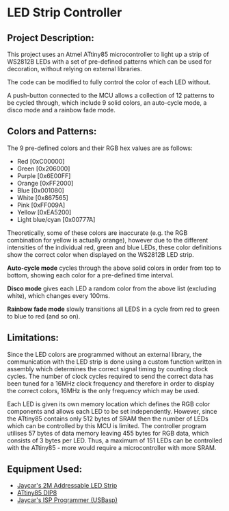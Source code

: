 LED Strip Controller
==========================

Project Description:
---------------------
This project uses an Atmel ATtiny85 microcontroller to light up a strip of WS2812B LEDs with a set of pre-defined patterns which can be used for decoration, without relying on external libraries.

The code can be modified to fully control the color of each LED without.

A push-button connected to the MCU allows a collection of 12 patterns to be cycled through, which include 9 solid colors, an auto-cycle mode, a disco mode and a rainbow fade mode.

Colors and Patterns:
---------------------

The 9 pre-defined colors and their RGB hex values are as follows:

* Red               [0xC00000]
* Green             [0x206000]
* Purple            [0x6E00FF]
* Orange            [0xFF2000]
* Blue              [0x001080]
* White             [0x867565]
* Pink              [0xFF009A]
* Yellow            [0xEA5200]
* Light blue/cyan   [0x00777A]

Theoretically, some of these colors are inaccurate (e.g. the RGB combination for yellow is actually orange), however due to the different intensities of the individual red, green and blue LEDs, these color definitions show the correct color when displayed on the WS2812B LED strip.

**Auto-cycle mode** cycles through the above solid colors in order from top to bottom, showing each color for a pre-defined time interval.

**Disco mode** gives each LED a random color from the above list (excluding white), which changes every 100ms.

**Rainbow fade mode** slowly transitions all LEDS in a cycle from red to green to blue to red (and so on).

Limitations:
-------------
Since the LED colors are programmed without an external library, the communication with the LED strip is done using a custom function written in assembly which determines the correct signal timing by counting clock cycles. The number of clock cycles required to send the correct data has been tuned for a 16MHz clock frequency and therefore in order to display the correct colors, 16MHz is the only frequency which may be used.

Each LED is given its own memory location which defines the RGB color components and allows each LED to be set independently. However, since the ATtiny85 contains only 512 bytes of SRAM then the number of LEDs which can be controlled by this MCU is limited. The controller program utilises 57 bytes of data memory leaving 455 bytes for RGB data, which consists of 3 bytes per LED. Thus, a maximum of 151 LEDs can be controlled with the ATtiny85 - more would require a microcontroller with more SRAM.

Equipment Used:
----------------
* [Jaycar's 2M Addressable LED Strip](https://www.jaycar.com.au/2m-rgb-led-strip-with-120-x-addressable-w2812b-rgb-leds-arduino-mcu-compatible-5v/p/XC4390) 
* [ATtiny85 DIP8](https://www.microchip.com/wwwproducts/en/ATtiny85)
* [Jaycar's ISP Programmer (USBasp)](https://www.jaycar.com.au/isp-programmer-for-arduino-and-avr/p/XC4627)

